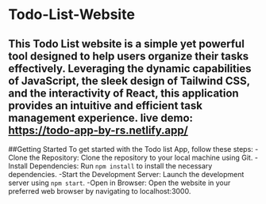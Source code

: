 # Todo-List-Website
This Todo List website is a simple yet powerful tool designed to help users organize their tasks effectively. Leveraging the dynamic capabilities of JavaScript, the sleek design of Tailwind CSS, and the interactivity of React, this application provides an intuitive and efficient task management experience.
**live demo:** https://todo-app-by-rs.netlify.app/
---
##Getting Started
To get started with the Todo list App, follow these steps:
-Clone the Repository: Clone the repository to your local machine using Git.
-Install Dependencies: Run `npm install` to install the necessary dependencies.
-Start the Development Server: Launch the development server using `npm start`.
-Open in Browser: Open the website in your preferred web browser by navigating to localhost:3000.
